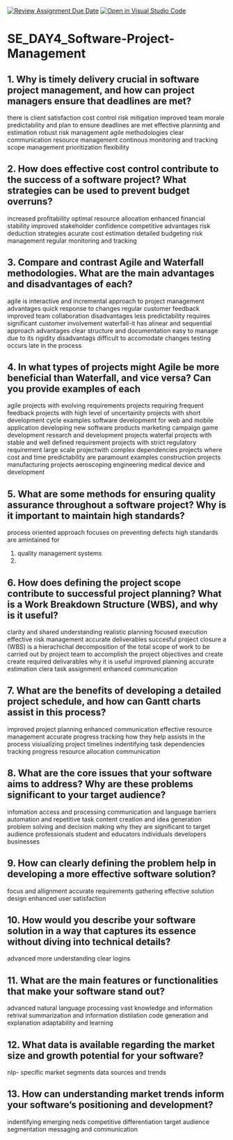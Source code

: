 [![Review Assignment Due Date](https://classroom.github.com/assets/deadline-readme-button-22041afd0340ce965d47ae6ef1cefeee28c7c493a6346c4f15d667ab976d596c.svg)](https://classroom.github.com/a/9pw6JKcu)
[![Open in Visual Studio Code](https://classroom.github.com/assets/open-in-vscode-2e0aaae1b6195c2367325f4f02e2d04e9abb55f0b24a779b69b11b9e10269abc.svg)](https://classroom.github.com/online_ide?assignment_repo_id=18670839&assignment_repo_type=AssignmentRepo)
# SE_DAY4_Software-Project-Management
## 1. Why is timely delivery crucial in software project management, and how can project managers ensure that deadlines are met?
there is client satisfaction
cost control
risk mitigation
improved team morale
predictability and plan
to ensure deadlines are met
 effective plannintg and estimation
 robust risk management
 agile methodologies
 clear communication
 resource management
 continous monitoring and tracking
 scope management
 prioritization
 flexibility
## 2. How does effective cost control contribute to the success of a software project? What strategies can be used to prevent budget overruns?
increased profitability
optimal resource allocation
enhanced financial stability
improved stakeholder confidence
competitive advantages
risk deduction
 strategies
acurate cost estimation
detailed budgeting
risk management
regular monitoring and tracking
## 3. Compare and contrast Agile and Waterfall methodologies. What are the main advantages and disadvantages of each?
agile is interactive and incremental approach to project management
 advantages
 quick response to changes
 regular customer feedback
 improved team collaboration
  disadvantages
  less predictability
  requires significant customer involvement
  waterfall-it has alinear and sequential approach
  advantages
  clear structure and documentation
  easy to manage due to its rigidity
   disadvantags
   difficult to accomodate changes
   testing occurs late in the process
## 4. In what types of projects might Agile be more beneficial than Waterfall, and vice versa? Can you provide examples of each
agile
projects with evolving requirements
projects requiring frequent feedback
projects with high level of uncertainity
projects with short development cycle
examples 
software development for web and mobile application
developing new software products
marketing campaign
game development
research and development projects
waterfal
projects with stable and well defined requirement
projects with strict regulatory requirement
large scale projectwith complex dependencies
projects where cost and time predictability are paramount
examples
construction projects
manufacturing projects
aeroscoping engineering
medical device and development
## 5. What are some methods for ensuring quality assurance throughout a software project? Why is it important to maintain high standards?
process oriented approach
focuses on preventing defects
high standards are amintained  for 
1. quality management systems
2. 
## 6. How does defining the project scope contribute to successful project planning? What is a Work Breakdown Structure (WBS), and why is it useful?
clarity and shared understanding
realistic planning
focused execution
effective risk management
accurate deliverables
succesful project closure
a (WBS) is a hierachichal decomposition of the total scope of work to be carried out by project team to accomplish the project objectives and create create required delivarables
why it is useful
improved planning 
accurate estimation
clera task assignment
 enhanced communication
## 7. What are the benefits of developing a detailed project schedule, and how can Gantt charts assist in this process?
improved project planning
enhanced communication
effective resource management
accurate progress tracking
how they help assists in the process
visiualizing project timelines
indentifying task dependencies 
tracking progress
resource allocation
communication
## 8. What are the core issues that your software aims to address? Why are these problems significant to your target audience?
infomation access and processing
communication and language barriers
automation and repetitive task
content creation and idea generation
problem solving and decision making
why they are significant to target audience
professionals
student and educators
individuals
developers
businesses
## 9. How can clearly defining the problem help in developing a more effective software solution?
focus and allignment
accurate requirements gathering
effective solution design
enhanced user satisfaction
## 10. How would you describe your software solution in a way that captures its essence without diving into technical details?
advanced 
more understanding 
clear logins
## 11. What are the main features or functionalities that make your software stand out?
advanced natural language processing
vast knowledge and information retrival
summarization and information distilation
code generation and explanation
adaptability and learning
## 12. What data is available regarding the market size and growth potential for your software?
nlp-
specific market segments 
data sources and trends
## 13. How can understanding market trends inform your software’s positioning and development?
indentifying emerging neds
competitive differentiation
target audience segmentation
messaging and communication

